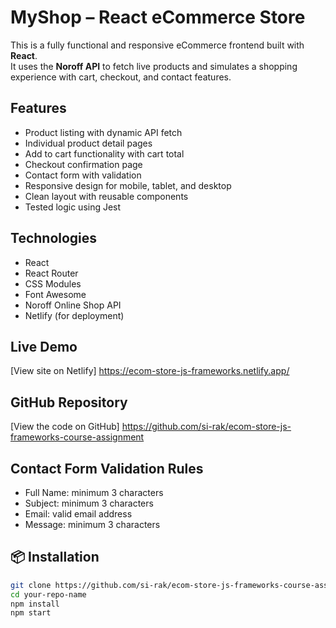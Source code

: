 # MyShop – React eCommerce Store

This is a fully functional and responsive eCommerce frontend built with **React**.  
It uses the **Noroff API** to fetch live products and simulates a shopping experience with cart, checkout, and contact features.

## Features

- Product listing with dynamic API fetch
- Individual product detail pages
- Add to cart functionality with cart total
- Checkout confirmation page
- Contact form with validation
- Responsive design for mobile, tablet, and desktop
- Clean layout with reusable components
- Tested logic using Jest

## Technologies

- React
- React Router
- CSS Modules
- Font Awesome
- Noroff Online Shop API
- Netlify (for deployment)

## Live Demo

[View site on Netlify] https://ecom-store-js-frameworks.netlify.app/

## GitHub Repository

[View the code on GitHub] https://github.com/si-rak/ecom-store-js-frameworks-course-assignment

## Contact Form Validation Rules

- Full Name: minimum 3 characters
- Subject: minimum 3 characters
- Email: valid email address
- Message: minimum 3 characters

## 📦 Installation

```bash
git clone https://github.com/si-rak/ecom-store-js-frameworks-course-assignment.git
cd your-repo-name
npm install
npm start
```
